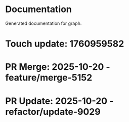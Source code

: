 # Documentation

Generated documentation for graph.

# Touch update: 1760959582

# PR Merge: 2025-10-20 - feature/merge-5152

# PR Update: 2025-10-20 - refactor/update-9029
